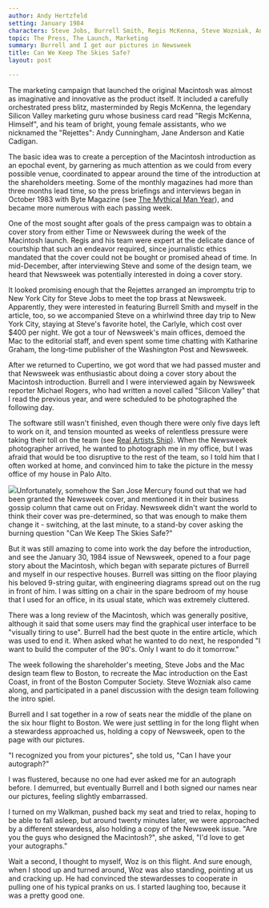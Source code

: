 ```yaml
---
author: Andy Hertzfeld
setting: January 1984
characters: Steve Jobs, Burrell Smith, Regis McKenna, Steve Wozniak, Andy Hertzfeld, Andy Cunningham, Jane Anderson, Katie Cadigan
topic: The Press, The Launch, Marketing
summary: Burrell and I get our pictures in Newsweek
title: Can We Keep The Skies Safe?
layout: post

---
```


The marketing campaign that launched the original Macintosh was almost as imaginative and innovative as the product itself. It included a carefully orchestrated press blitz, masterminded by Regis McKenna, the legendary Silicon Valley marketing guru whose business card read "Regis McKenna, Himself", and his team of bright, young female assistants, who we nicknamed the "Rejettes": Andy Cunningham, Jane Anderson and Katie Cadigan.

  
  
  
  
The basic idea was to create a perception of the Macintosh introduction as an epochal event, by garnering as much attention as we could from every possible venue, coordinated to appear around the time of the introduction at the shareholders meeting. Some of the monthly magazines had more than three months lead time, so the press briefings and interviews began in October 1983 with Byte Magazine (see [The Mythical Man Year](/mythical-man-year)), and became more numerous with each passing week.  
  
  
One of the most sought after goals of the press campaign was to obtain a cover story from either Time or Newsweek during the week of the Macintosh launch. Regis and his team were expert at the delicate dance of courtship that such an endeavor required, since journalistic ethics mandated that the cover could not be bought or promised ahead of time. In mid-December, after interviewing Steve and some of the design team, we heard that Newsweek was potentially interested in doing a cover story.  
  
  
It looked promising enough that the Rejettes arranged an impromptu trip to New York City for Steve Jobs to meet the top brass at Newsweek. Apparently, they were interested in featuring Burrell Smith and myself in the article, too, so we accompanied Steve on a whirlwind three day trip to New York City, staying at Steve's favorite hotel, the Carlyle, which cost over $400 per night. We got a tour of Newsweek's main offices, demoed the Mac to the editorial staff, and even spent some time chatting with Katharine Graham, the long-time publisher of the Washington Post and Newsweek.  
  
  
After we returned to Cupertino, we got word that we had passed muster and that Newsweek was enthusiastic about doing a cover story about the Macintosh introduction. Burrell and I were interviewed again by Newsweek reporter Michael Rogers, who had written a novel called "Silicon Valley" that I read the previous year, and were scheduled to be photographed the following day.  
  
  
The software still wasn't finished, even though there were only five days left to work on it, and tension mounted as weeks of relentless pressure were taking their toll on the team (see [Real Artists Ship](/real-artists-ship)). When the Newsweek photographer arrived, he wanted to photograph me in my office, but I was afraid that would be too disruptive to the rest of the team, so I told him that I often worked at home, and convinced him to take the picture in the messy office of my house in Palo Alto.  
  
  
 [![](images/Macintosh/skies_safe_t.jpg)](images/Macintosh/skies_safe.jpg)Unfortunately, somehow the San Jose Mercury found out that we had been granted the Newsweek cover, and mentioned it in their business gossip column that came out on Friday. Newsweek didn't want the world to think their cover was pre-determined, so that was enough to make them change it - switching, at the last minute, to a stand-by cover asking the burning question "Can We Keep The Skies Safe?"  
  
  
But it was still amazing to come into work the day before the introduction, and see the January 30, 1984 issue of Newsweek, opened to a four page story about the Macintosh, which began with separate pictures of Burrell and myself in our respective houses. Burrell was sitting on the floor playing his beloved 9-string guitar, with engineering diagrams spread out on the rug in front of him. I was sitting on a chair in the spare bedroom of my house that I used for an office, in its usual state, which was extremely cluttered.  
  
  
There was a long review of the Macintosh, which was generally positive, although it said that some users may find the graphical user interface to be "visually tiring to use". Burrell had the best quote in the entire article, which was used to end it. When asked what he wanted to do next, he responded "I want to build the computer of the 90's. Only I want to do it tomorrow."  
  
  
The week following the shareholder's meeting, Steve Jobs and the Mac design team flew to Boston, to recreate the Mac introduction on the East Coast, in front of the Boston Computer Society. Steve Wozniak also came along, and participated in a panel discussion with the design team following the intro spiel.  
  
  
Burrell and I sat together in a row of seats near the middle of the plane on the six hour flight to Boston. We were just settling in for the long flight when a stewardess approached us, holding a copy of Newsweek, open to the page with our pictures.  
  
  
"I recognized you from your pictures", she told us, "Can I have your autograph?"  
  
  
I was flustered, because no one had ever asked me for an autograph before. I demurred, but eventually Burrell and I both signed our names near our pictures, feeling slightly embarrassed.  
  
  
I turned on my Walkman, pushed back my seat and tried to relax, hoping to be able to fall asleep, but around twenty minutes later, we were approached by a different stewardess, also holding a copy of the Newsweek issue. "Are you the guys who designed the Macintosh?", she asked, "I'd love to get your autographs."  
  
  
Wait a second, I thought to myself, Woz is on this flight. And sure enough, when I stood up and turned around, Woz was also standing, pointing at us and cracking up. He had convinced the stewardesses to cooperate in pulling one of his typical pranks on us. I started laughing too, because it was a pretty good one. 

